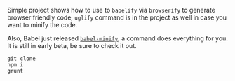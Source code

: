 Simple project shows how to use to `babelify` via `browserify` to generate browser friendly code, `uglify` command is in the project as well in case you want to minify the code.

Also, Babel just released <a href="https://babeljs.io/blog/2016/08/30/babili">`babel-minify`</a>, a command does everything for you. It is still in early beta, be sure to check it out.

    git clone
    npm i
    grunt
